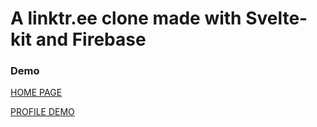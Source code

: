 # A linktr.ee clone made with Svelte-kit and Firebase

### Demo
[HOME PAGE](https://svelte-linktree-clone.vercel.app/)

[PROFILE DEMO](https://svelte-linktree-clone.vercel.app/s0ru)
